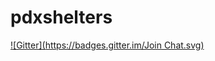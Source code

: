 # pdxshelters
[![Gitter](https://badges.gitter.im/Join Chat.svg)](https://gitter.im/boylea/pdxshelters?utm_source=badge&utm_medium=badge&utm_campaign=pr-badge&utm_content=badge)